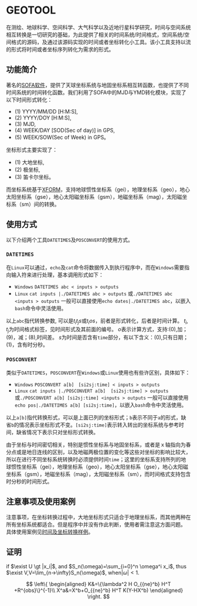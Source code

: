 <!--
#markdown source of Mapoet Niphy 
#
#Author    :  Mapoet Niphy
#Date      :  2019
#Institude :  SHAO
#
-->
# GEOTOOL

在测绘、地球科学、空间科学、大气科学以及近地行星科学研究，时间与空间系统相互转换是一切研究的基础，为此提供了相关的时间系统/时间格式，空间系统/空间格式的源码，及通过该源码实现的时间或者坐标转化小工具。该小工具支持以流的形式将时间或者坐标序列转化为需求的形式。

## 功能简介

著名的[SOFA软件](http://www.iausofa.org/)，提供了天球坐标系统与地固坐标系相互转函数，也提供了不同时间系统的时间转化函数。我们利用了SOFA中的MJD与YMD转化模块，实现了以下时间形式转化：
* (1) YYYY/MM/DD [H:M:S],
* (2) YYYY/DOY [H:M:S],
* (3) MJD,
* (4) WEEK/DAY [SOD(Sec of day)] in GPS,
* (5) WEEK/SOW(Sec of Week) in GPS。

坐标形式主要实现了：
* (1) 大地坐标,
* (2) 极坐标,
* (3) 笛卡尔坐标。

而坐标系统基于[XFORM](https://naif.jpl.nasa.gov/pub/naif/toolkit_docs/FORTRAN/spicelib/sxform.html)，支持地球惯性坐标系（gei），地理坐标系（geo），地心太阳坐标系（gse），地心太阳磁坐标系（gsm），地磁坐标系（mag），太阳磁坐标系（sm）间的转换。

## 使用方式

以下介绍两个工具`DATETIMES`及`POSCONVERT`的使用方式。

### `DATETIMES`

在`Linux`可以通过，`echo`及`cat`命令将数据传入到执行程序中，而在`Windows`需要指向输入符来进行处理，基本调用形式如下：

* `Windows`
`DATETIMES abc < inputs > outputs`
* `Linux`
`cat inputs |./DATETIMES abc > outputs`
或`./DATETIMES abc <inputs > outputs`
一般可以直接使用`echo dates|./DATETIMES abc`，以嵌入`bash`命令中灵活使用。

以上`abc`指代转换参数, 可以是$t_i t_j s$或$t_i o s$，前者是形式转化，后者是时间计算。
$t_i, t_j$为时间格式标签，见时间形式及其前面的编号。
$o$表示计算方式，支持:(0),加；(9)，减；(8),时间差。
$s$为时间是否含有`time`部分，有以下含义：(0),只有日期；(1)，含有时分秒。

### `POSCONVERT`

类似于`DATETIMES`，`POSCONVERT`在`Windows`或`Linux`使用也有些许区别，具体如下：
* `Windows`
`POSCONVERT a[b]　[si2sj:time] < inputs > outputs`
* `Linux`
`cat inputs |./POSCONVERT a[b]  [si2sj:time] > outputs`
或`./POSCONVERT a[b] [si2sj:time] <inputs > outputs`
一般可以直接使用`echo pos|./DATETIMES a[b] [si2sj:time]`，以嵌入`bash`命令中灵活使用。

以上`a[b]`指代转换形式，可以是上面已列的坐标形式；`b`表示不同于`a`的形式，缺省`b`的情况表示坐标形式不变。` [si2sj:time] `表示转入转出的坐标系统与参考时间，缺省情况下表示只对坐标形式转换。

由于坐标与时间密切相关，特别是惯性坐标系与地固坐标系，或者是ｘ轴指向为春分点或是地日连线的区别，以及地磁两极位置的变化等这些对坐标的影响比较大，所以在进行不同坐标系统转换时必须提供时间`time`；这里的坐标系支持所列的地球惯性坐标系（gei），地理坐标系（geo），地心太阳坐标系（gse），地心太阳磁坐标系（gsm），地磁坐标系（mag），太阳磁坐标系（sm），而时间格式支持包含时分秒的时间形式。

## 注意事项及使用案例　

注意事项，在坐标转换过程中，大地坐标形式只适合于地理坐标系，而其他两种在所有坐标系统都适合。但是程序中并没有作此判断，使用者需注意这方面问题。
具体使用案例见[时间及坐标转换样例](https://github.com/Mapoet/GEOTOOL/blob/master/TEST/T_DATETIMES%2BPOS.sh)。

## 证明

if $\exist U \gt |x_i|$, and $S_n(\omega)=\sum_{i=0}^n \omega^i x_i$, thus $\exist V,V=\lim_{n->\infty}S_n(\omega)$, when$|\omega|\lt 1$.


$$
\left\{
\begin{aligned}
K&=\{\lambda^2 H O_{{ne}^b} H^T +R^{obs}\}^{-1}\\
X^a&=X^b+O_{{ne}^b} H^T K(Y-HX^b)
\end{aligned}
\right.
$$